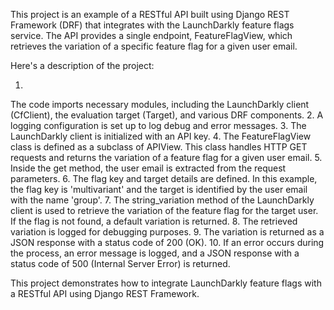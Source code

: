 This project is an example of a RESTful API built using Django REST Framework (DRF) that integrates with the LaunchDarkly feature flags service. The API provides a single endpoint, FeatureFlagView, which retrieves the variation of a specific feature flag for a given user email.

Here's a description of the project:

1.
The code imports necessary modules, including the LaunchDarkly client (CfClient), the evaluation target (Target), and various DRF components.
2.
A logging configuration is set up to log debug and error messages.
3.
The LaunchDarkly client is initialized with an API key.
4.
The FeatureFlagView class is defined as a subclass of APIView. This class handles HTTP GET requests and returns the variation of a feature flag for a given user email.
5.
Inside the get method, the user email is extracted from the request parameters.
6.
The flag key and target details are defined. In this example, the flag key is 'multivariant' and the target is identified by the user email with the name 'group'.
7.
The string_variation method of the LaunchDarkly client is used to retrieve the variation of the feature flag for the target user. If the flag is not found, a default variation is returned.
8.
The retrieved variation is logged for debugging purposes.
9.
The variation is returned as a JSON response with a status code of 200 (OK).
10.
If an error occurs during the process, an error message is logged, and a JSON response with a status code of 500 (Internal Server Error) is returned.


This project demonstrates how to integrate LaunchDarkly feature flags with a RESTful API using Django REST Framework.
